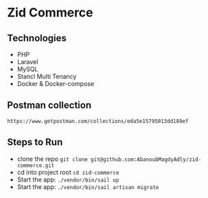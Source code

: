 # Zid Commerce
## Technologies
- PHP
- Laravel
- MySQL
- Stancl Multi Tenancy
- Docker & Docker-compose

## Postman collection
```https://www.getpostman.com/collections/eda5e15795013dd189ef```

## Steps to Run
- clone the repo ```git clone git@github.com:AbanoubMagdyAdly/zid-commerce.git ```
- cd into project root ```cd zid-commerce```
- Start the app: ```./vendor/bin/sail up ```
- Start the app: ```./vendor/bin/sail artisan migrate ```
